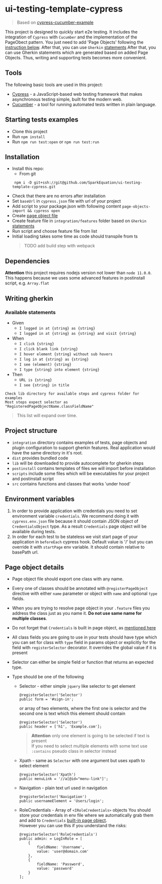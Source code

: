 # ui-testing-template-cypress

> Based on [cypress-cucumber-example](https://github.com/TheBrainFamily/cypress-cucumber-example)

This project is designed to quickly start e2e testing. It includes the integration of
`Cypress` with `Cucumber` and the implementation of the PageObect pattern. You just 
need to add 'Page Objects' following the [instruction below](#page-object-details).
After that, you can use `Gherkin` [statements](#writing-gherkin) After that, you can 
use Gherkin statements which are generated based on added Page Objects. Thus, writing 
and supporting tests becomes more convenient.

## Tools
The following basic tools are used in this project:
- [Cypress](https://github.com/cypress-io/cypress) - a JavaScript-based web testing 
framework that makes asynchronous testing simple, built for the modern web.
- [Cucumber](https://github.com/cucumber/cucumber-js) - a tool for running automated 
tests written in plain language.

## Starting tests examples
* Clone this project
* Run `npm install`
* Run `npm run test:open` or `npm run test:run`

## Installation
* Install this repo:
    * From git
    ```
     npm i -D git+ssh://git@github.com/SparkEquation/ui-testing-template-cypress.git
    ```
* Check that there are no errors after installation
* Set `baseUrl` in `cypress.json` file with url of your project
* Add script to your package.json with following content
`page-objects-import && cypress open` 
* Create [page object file](#page-object-details)
* Create feature file in `integration/features` folder based on `Gherkin` 
[statements](#writing-gherkin)
* Run script and choose feature file from list
* Initial loading takes some time as code should transpile from ts
    > TODO add build step with webpack 

## Dependencies 
**Attention** this project requires nodejs version not lower than
`node 11.0.0`.    
This happens because we uses some advanced features
in postinstall script, e.g. `Array.flat`      


## Writing gherkin
### Available statements
* Given
    * `I logged in at {string} as {string}`
    * `I logged in at {string} as {string} and visit {string}`
* When
    * `I click {string}`
    * `I click blank link {string}`
    * `I hover element {string} without sub hovers`
    * `I log in at {string} as {string}`
    * `I see (element) {string}`
    * `I type {string} into element {string}`
* Then
    * `URL is {string}`
    * `I see {string} in title`

```
Check lib directory for available steps and cypress folder for examples
Most steps expect selector as "RegisteredPageObjectName.classFieldName"
```

> This list will expand over time.

## Project structure
* `integration` directory contains examples of tests, page objects
and plugin configuration to support gherkin features. 
Real application would have the same directory in it's root.   
* `dist` provides bundled code
* `lib` will be downloaded to provide autocomplete for gherkin steps
* `postinstall` contains templates of files we will import before installation
* `scripts` include some files which will be executables for your project
and postinstall script
* `src` contains functions and classes that works 'under hood'

## Environment variables
1. In order to provide application with credentials
you need to set environment variable `credentials`. We recommend doing it with
`cypress.env.json` file because it should contain JSON object of `CredentialsObject` type.
As a result `Credentials` page object will be available during tests.
 1. In order for each test to be stateless we visit start page of your application 
 in `beforeEach` cypress hook. Default value is '/' but you can override it with
 `startPage` env variable. It should contain relative to basePath url. 

## Page object details
* Page object file should export one class with any name.

* Every one of classes should be annotated with `@registerPageObject` directive with
either `name` parameter or object with `name` and optional `type` fields.

* When you are trying to resolve page object in your `.feature` files
you address the class just as you name it.
**Do not use same name for multiple classes**.
* Do not forget that `Credentials` is built in page object,
as [mentioned here](#environment-variables)  

* All class fields you are going to use in your tests should have type
which you can set for class with `type` field in params object or explicitly for
the field with `registerSelector` decorator. 
It overrides the global value if it is present 

* Selector can either be simple field or function that returns an expected type.

* Type should be one of the following
  * Selector - either simple `jquery` like selector to get element
    ```
    @registerSelector('Selector')
    public form = '#sign-in';
    ```
    or array of two elements, where the first one is selector
    and the second one is text which this element should contain
    ```
    @registerSelector('Selector')
    public header = ['h1', 'Example.com'];
    ```
    > **Attention** only one element is going to be selected if text is present   
        If you need to select multiple elements with some text use
        `:contains` pseudo class in selector instead
  * Xpath - same as `Selector` with one argument but uses xpath to select element 
      ```
      @registerSelector('Xpath')
      public menuLink = '//a[@id="menu-link"]';
      ```
  * Navigation - plain text url used in navigation
    ```
    @registerSelector('Navigation')
    public usernameElement = 'Users/login';
    ```
  * RoleCredentials - Array of `<IRoleCredentials>` objects
    You should store your credentials in env file where we automatically
    grab them and add to `Credentials` [built-in page object](#environment-variables).  
    However you can use this if you understand the risks:
    ```
    @registerSelector('RoleCredentials')
    public admin: = LogInRole = [
        {
            fieldName: 'Username',
            value: 'user@domain.com'
        },
        {
            fieldName: 'Password',
            value: 'password'
        }
    ];
    ```

 
